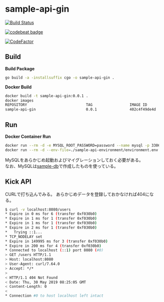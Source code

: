 # sample-api-gin

[![Build Status](https://travis-ci.org/temp-go-dev/sample-api-gin.svg?branch=master)](https://travis-ci.org/temp-go-dev/sample-api-gin)

[![codebeat badge](https://codebeat.co/badges/42b2d504-40ed-48ba-bb81-6316072bf29c)](https://codebeat.co/projects/github-com-temp-go-dev-sample-api-gin-master)

[![CodeFactor](https://www.codefactor.io/repository/github/temp-go-dev/sample-api-gin/badge)](https://www.codefactor.io/repository/github/temp-go-dev/sample-api-gin)

## Build

__Build Package__

```bash
go build -a -installsuffix cgo -o sample-api-gin .
```

__Docker Build__

```bash
docker build -t sample-api-gin:0.0.1 .
docker images
REPOSITORY                           TAG                 IMAGE ID            CREATED             SIZE
sample-api-gin                       0.0.1               402c4f49de4d        16 minutes ago      18.5MB
```

## Run

__Docker Container Run__

```bash
docker run --rm -d -e MYSQL_ROOT_PASSWORD=password --name mysql -p 3306:3306 sample-db_mysql
docker run --rm -d --env-file=./sample-api-environment/environment.env --link mysql -name sample-api-gin -p 8080:8080 sample-api-gin:0.0.1
```

MySQLをあらかじめ起動およびマイグレーションしておく必要がある。  
なお、MySQLは[sample-db](https://github.com/temp-go-dev/sample-db)で作成したものを使っている。

## Kick API

CURLで打ち込んでみる。
あらかじめデータを登録しておかなければ404になる。

```bash
$ curl -v localhost:8080/users
* Expire in 0 ms for 6 (transfer 0xf030b0)
* Expire in 1 ms for 1 (transfer 0xf030b0)
* Expire in 1 ms for 1 (transfer 0xf030b0)
* Expire in 2 ms for 1 (transfer 0xf030b0)
*   Trying ::1...
* TCP_NODELAY set
* Expire in 149995 ms for 3 (transfer 0xf030b0)
* Expire in 200 ms for 4 (transfer 0xf030b0)
* Connected to localhost (::1) port 8080 (#0)
> GET /users HTTP/1.1
> Host: localhost:8080
> User-Agent: curl/7.64.0
> Accept: */*
>
< HTTP/1.1 404 Not Found
< Date: Thu, 30 May 2019 08:25:05 GMT
< Content-Length: 0
<
* Connection #0 to host localhost left intact
```